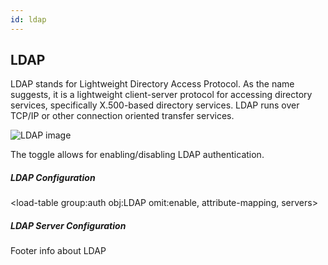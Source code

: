 ```yaml
---
id: ldap
---
```

## LDAP

LDAP stands for Lightweight Directory Access Protocol. As the name suggests, it is a lightweight client-server protocol for accessing directory services, specifically X.500-based directory services. LDAP runs over TCP/IP or other connection oriented transfer services.

![LDAP image](/images/ldap.png)

The toggle allows for enabling/disabling LDAP authentication.

##### LDAP Configuration
<load-table group:auth obj:LDAP 
            omit:enable, attribute-mapping, servers>
<load-table group:auth obj:LdapAttributeMapping
            omitHeader:true>

##### LDAP Server Configuration
<load-table group:auth obj:LdapServer
            omit:tls-options>
<load-table group:auth obj:TLSOptions omitHeader:true>

Footer info about LDAP